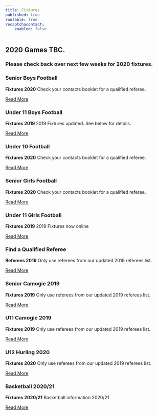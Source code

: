 ```yaml
---
title: Fixtures
published: true
routable: true
recaptchacontact:
    enabled: false
---
```


<div class="center g-title-large">
<h2 class="g-title">2020 Games TBC.</h2>
<h3 class="g-title">Please check back over next few weeks for 2020 fixtures. </h3>
</div>
<div class="g-grid">
<div class="g-block box1 size-33-3">
<div class="g-content">
<h3 class="g-title">Senior Boys Football</h3>
<p><strong>Fixtures 2020</strong> Check your contacts booklet for a qualified referee.</p>
<a class="button" href="http://www.cumannnambunscolchilldara.com/fixtures/senior_boys_football_20">Read More</a></div>
</div>
<div class="g-block box1 size-33-3">
<div class="g-content">
<h3 class="g-title">Under 11 Boys Football</h3>
<p><strong>Fixtures 2019 </strong>2019 Fixtures updated. See below for details.</p>
<a class="button" href="http://www.cumannnambunscolchilldara.com/fixtures/u11-boys-football-19">Read More</a></div>
</div>
<div class="g-block box1 size-33-3">
<div class="g-content">
<h3 class="g-title">Under 10 Football</h3>
<p><strong>Fixtures 2020</strong> Check your contacts booklet for a qualified referee.</p>
<a class="button" href="http://www.cumannnambunscolchilldara.com/fixtures/u10-20">Read More</a>
</div>
</div>
<div class="g-block box-red size-33-3">
<div class="g-content">
<h3 class="g-title">Senior Girls Football</h3>
<p><strong>Fixtures 2020</strong> Check your contacts booklet for a qualified referee.</p>
<a class="button" href="http://www.cumannnambunscolchilldara.com/fixtures/senior_girls_football_20">Read More</a>
</div>
</div>

<div class="g-block box-red size-33-3">
<div class="g-content">
<h3 class="g-title">Under 11 Girls Football</h3>
<p><strong>Fixtures 2019</strong> 2019 Fixtures now online</p>
<a class="button" href="http://www.cumannnambunscolchilldara.com/fixtures/u11_girls_football_19">Read More</a>
</div>
</div>
<div class="g-block box-blue size-33-3">
<div class="g-content">
<h3 class="g-title">Find a Qualified Referee</h3>
<p><strong>Referees 2019</strong> Only use referees from our updated 2019 referees list.</p>
<a class="button" href="http://www.cumannnambunscolchilldara.com/refereetest">Read More</a>
</div>
</div>

<div class="g-block box-purple size-33-3">
<div class="g-content">
<h3 class="g-title">Senior Camogie 2019</h3>
<p><strong>Fixtures 2019</strong> Only use referees from our updated 2019 referees list.</p>
<a class="button" href="http://www.cumannnambunscolchilldara.com/fixtures/senior_camogie_19">Read More</a>
</div>
</div>

<div class="g-block box-purple size-33-3">
<div class="g-content">
<h3 class="g-title">U11 Camogie 2019</h3>
<p><strong>Fixtures 2019</strong> Only use referees from our updated 2019 referees list.</p>
<a class="button" href="http://www.cumannnambunscolchilldara.com/fixtures/u11-camogie-19">Read More</a>
</div>
</div>

<div class="g-block box-orange size-33-3">
<div class="g-content">
<h3 class="g-title">U12 Hurling 2020</h3>
<p><strong>Fixtures 2020</strong> Only use referees from our updated 2019 referees list.</p>
<a class="button" href="http://www.cumannnambunscolchilldara.com/fixtures/u12-hurling-2020">Read More</a>
</div>
</div>
<!--
<div class="g-block box-orange size-33-3">
<div class="g-content">
<h3 class="g-title">Under 11 Hurling 2018</h3>
<p><strong>Fixtures 2018</strong> 2018 Hurling fixtures now up.</p>
<a class="button" href="http://www.cumannnambunscolchilldara.com/fixtures/under-11-hurling-18">Read More</a>
</div>
</div>
-->
<div class="g-block box-grey size-33-3">
<div class="g-content">
<h3 class="g-title">Basketball 2020/21</h3>
<p><strong>Fixtures 2020/21</strong> Basketball information 2020/21</p>
<a class="button" href="http://www.cumannnambunscolchilldara.com/fixtures/basketball-20">Read More</a>
</div>
</div>



